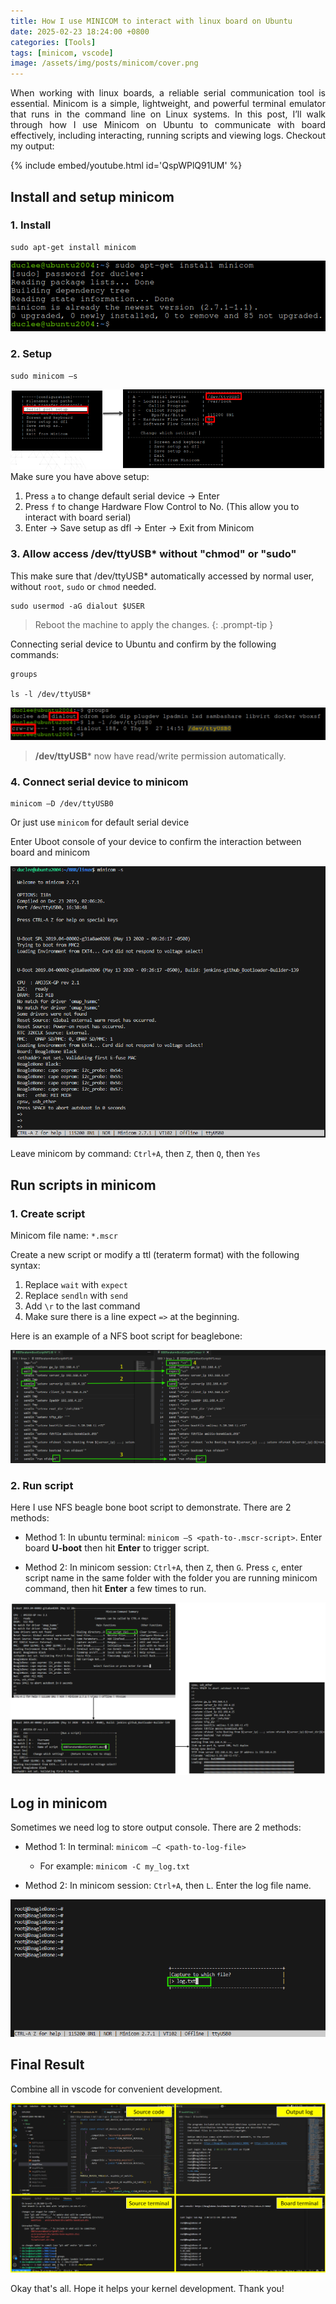 ```yaml
---
title: How I use MINICOM to interact with linux board on Ubuntu
date: 2025-02-23 18:24:00 +0800
categories: [Tools]
tags: [minicom, vscode]
image: /assets/img/posts/minicom/cover.png
---
```

<div style="text-align: justify">
When working with linux boards, a reliable serial communication tool is essential. Minicom is a simple, lightweight, and powerful terminal emulator that runs in the command line on Linux systems. In this post, I’ll walk through how I use Minicom on Ubuntu to communicate with board effectively, including interacting, running scripts and viewing logs. Checkout my output:
</div>

{% include embed/youtube.html id='QspWPlQ91UM' %}

## Install and setup minicom
### 1. Install

```
sudo apt-get install minicom
```
![](/assets/img/posts/minicom/install.png)

### 2. Setup

```
sudo minicom –s
```
![](/assets/img/posts/minicom/setup.png)
Make sure you have above setup:
1. Press `a` to change default serial device -> Enter
2. Press `f` to change Hardware Flow Control to No. (This allow you to interact with board serial)
3. Enter -> Save setup as dfl -> Enter -> Exit from Minicom

### 3. Allow access /dev/ttyUSB* without "chmod" or "sudo"

This make sure that /dev/ttyUSB* automatically accessed by normal user, without `root`, `sudo` or `chmod` needed.

```
sudo usermod -aG dialout $USER
```

<!-- markdownlint-capture -->
<!-- markdownlint-disable -->
> Reboot the machine to apply the changes.
{: .prompt-tip }
<!-- markdownlint-restore -->

Connecting serial device to Ubuntu and confirm by the following commands:
```
groups

ls -l /dev/ttyUSB*
```
![](/assets/img/posts/minicom/confirm.png)

> **/dev/ttyUSB*** now have read/write permission automatically.

### 4. Connect serial device to minicom

```
minicom –D /dev/ttyUSB0
```

Or just use `minicom` for default serial device

Enter Uboot console of your device to confirm the interaction between board and minicom

![](/assets/img/posts/minicom/uboot.png)

Leave minicom by command: `Ctrl+A`, then `Z`, then `Q`, then `Yes`

## Run scripts in minicom

### 1. Create script

Minicom file name: `*.mscr`

Create a new script or modify a ttl (teraterm format) with the following syntax:
1. Replace `wait` with `expect`
2. Replace `sendln` with `send`
3. Add `\r` to the last command
4. Make sure there is a line expect `=>` at the beginning.

Here is an example of a NFS boot script for beaglebone:

![](/assets/img/posts/minicom/script.png)

### 2. Run script

Here I use NFS beagle bone boot script to demonstrate. There are 2 methods:

* Method 1: In ubuntu terminal: `minicom –S <path-to-.mscr-script>`. Enter board **U-boot** then hit **Enter** to trigger script.

* Method 2: In minicom session: `Ctrl+A`, then `Z`, then `G`. Press `c`, enter script name in the same folder with the folder you are running minicom command, then hit **Enter** a few times to run.

![](/assets/img/posts/minicom/boot.png)

## Log in minicom

Sometimes we need log to store output console. There are 2 methods:

* Method 1: In terminal: `minicom –C <path-to-log-file>`
  * For example: `minicom -C my_log.txt`

* Method 2: In minicom session: `Ctrl+A`, then `L`. Enter the log file name.

![](/assets/img/posts/minicom/log.png)

## Final Result

Combine all in vscode for convenient development.

![](/assets/img/posts/minicom/result.png)

Okay that's all. Hope it helps your kernel development. Thank you!
